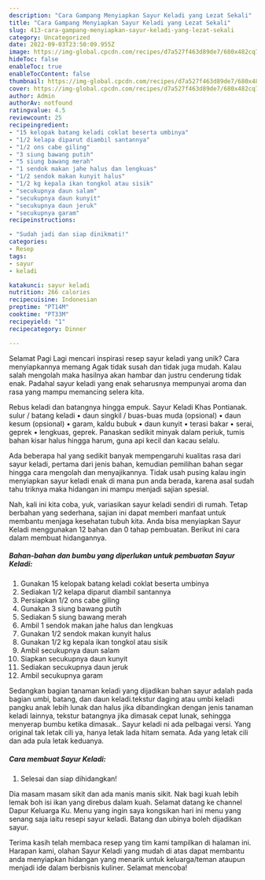 ```yaml
---
description: "Cara Gampang Menyiapkan Sayur Keladi yang Lezat Sekali"
title: "Cara Gampang Menyiapkan Sayur Keladi yang Lezat Sekali"
slug: 413-cara-gampang-menyiapkan-sayur-keladi-yang-lezat-sekali
category: Uncategorized
date: 2022-09-03T23:50:09.955Z
image: https://img-global.cpcdn.com/recipes/d7a527f463d89de7/680x482cq70/sayur-keladi-foto-resep-utama.jpg
hideToc: false
enableToc: true
enableTocContent: false
thumbnail: https://img-global.cpcdn.com/recipes/d7a527f463d89de7/680x482cq70/sayur-keladi-foto-resep-utama.jpg
cover: https://img-global.cpcdn.com/recipes/d7a527f463d89de7/680x482cq70/sayur-keladi-foto-resep-utama.jpg
author: Admin
authorAv: notfound
ratingvalue: 4.5
reviewcount: 25
recipeingredient:
- "15 kelopak batang keladi coklat beserta umbinya"
- "1/2 kelapa diparut diambil santannya"
- "1/2 ons cabe giling"
- "3 siung bawang putih"
- "5 siung bawang merah"
- "1 sendok makan jahe halus dan lengkuas"
- "1/2 sendok makan kunyit halus"
- "1/2 kg kepala ikan tongkol atau sisik"
- "secukupnya daun salam"
- "secukupnya daun kunyit"
- "secukupnya daun jeruk"
- "secukupnya garam"
recipeinstructions:

- "Sudah jadi dan siap dinikmati!"
categories:
- Resep
tags:
- sayur
- keladi

katakunci: sayur keladi 
nutrition: 266 calories
recipecuisine: Indonesian
preptime: "PT14M"
cooktime: "PT33M"
recipeyield: "1"
recipecategory: Dinner

---
```



Selamat Pagi Lagi mencari inspirasi resep sayur keladi yang unik? Cara menyiapkannya memang Agak tidak susah dan tidak juga mudah. Kalau salah mengolah maka hasilnya akan hambar dan justru cenderung tidak enak. Padahal sayur keladi yang enak seharusnya mempunyai aroma dan rasa yang mampu memancing selera kita.


Rebus keladi dan batangnya hingga empuk. Sayur Keladi Khas Pontianak. sulur / batang keladi • daun singkil / buas-buas muda (opsional) • daun kesum (opsional) • garam, kaldu bubuk • daun kunyit • terasi bakar • serai, geprek • lengkuas, geprek. Panaskan sedikit minyak dalam periuk, tumis bahan kisar halus hingga harum, guna api kecil dan kacau selalu.

Ada beberapa hal yang sedikit banyak mempengaruhi kualitas rasa dari sayur keladi, pertama dari jenis bahan, kemudian pemilihan bahan segar hingga cara mengolah dan menyajikannya. Tidak usah pusing kalau ingin menyiapkan sayur keladi enak di mana pun anda berada, karena asal sudah tahu triknya maka hidangan ini mampu menjadi sajian spesial.


Nah, kali ini kita coba, yuk, variasikan sayur keladi sendiri di rumah. Tetap berbahan yang sederhana, sajian ini dapat memberi manfaat untuk membantu menjaga kesehatan tubuh kita. Anda bisa menyiapkan Sayur Keladi menggunakan 12 bahan dan 0 tahap pembuatan. Berikut ini cara dalam membuat hidangannya.

<!--inarticleads1-->

##### Bahan-bahan dan bumbu yang diperlukan untuk pembuatan Sayur Keladi:

1. Gunakan 15 kelopak batang keladi coklat beserta umbinya
1. Sediakan 1/2 kelapa diparut diambil santannya
1. Persiapkan 1/2 ons cabe giling
1. Gunakan 3 siung bawang putih
1. Sediakan 5 siung bawang merah
1. Ambil 1 sendok makan jahe halus dan lengkuas
1. Gunakan 1/2 sendok makan kunyit halus
1. Gunakan 1/2 kg kepala ikan tongkol atau sisik
1. Ambil secukupnya daun salam
1. Siapkan secukupnya daun kunyit
1. Sediakan secukupnya daun jeruk
1. Ambil secukupnya garam


Sedangkan bagian tanaman keladi yang dijadikan bahan sayur adalah pada bagian umbi, batang, dan daun keladi.tekstur daging atau umbi keladi pangku anak lebih lunak dan halus jika dibandingkan dengan jenis tanaman keladi lainnya, tekstur batangnya jika dimasak cepat lunak, sehingga menyerap bumbu ketika dimasak.. Sayur keladi ni ada pelbagai versi. Yang original tak letak cili ya, hanya letak lada hitam semata. Ada yang letak cili dan ada pula letak keduanya. 

<!--inarticleads2-->

##### Cara membuat Sayur Keladi:


1. Selesai dan siap dihidangkan!

Dia masam masam sikit dan ada manis manis sikit. Nak bagi kuah lebih lemak boh isi ikan yang direbus dalam kuah. Selamat datang ke channel Dapur Keluarga Ku. Menu yang ingin saya kongsikan hari ini menu yang senang saja iaitu resepi sayur keladi. Batang dan ubinya boleh dijadikan sayur. 

Terima kasih telah membaca resep yang tim kami tampilkan di halaman ini. Harapan kami, olahan Sayur Keladi yang mudah di atas dapat membantu anda menyiapkan hidangan yang menarik untuk keluarga/teman ataupun menjadi ide dalam berbisnis kuliner. Selamat mencoba!
